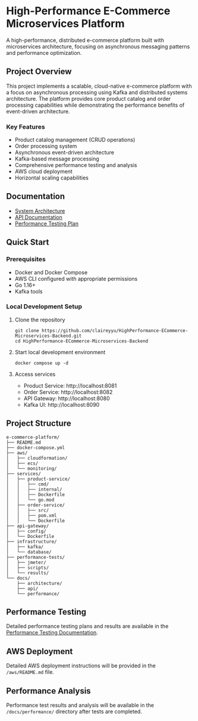 # High-Performance E-Commerce Microservices Platform 

A high-performance, distributed e-commerce platform built with microservices architecture, focusing on asynchronous messaging patterns and performance optimization.

## Project Overview

This project implements a scalable, cloud-native e-commerce platform with a focus on asynchronous processing using Kafka and distributed systems architecture. The platform provides core product catalog and order processing capabilities while demonstrating the performance benefits of event-driven architecture.

### Key Features

- Product catalog management (CRUD operations)
- Order processing system
- Asynchronous event-driven architecture
- Kafka-based message processing
- Comprehensive performance testing and analysis
- AWS cloud deployment
- Horizontal scaling capabilities

## Documentation

- [System Architecture](docs/architecture/README.md)
- [API Documentation](docs/api/README.md)
- [Performance Testing Plan](docs/performance/README.md)

## Quick Start

### Prerequisites

- Docker and Docker Compose
- AWS CLI configured with appropriate permissions
- Go 1.16+
- Kafka tools

### Local Development Setup

1. Clone the repository
   ```
   git clone https://github.com/claireyyu/HighPerformance-ECommerce-Microservices-Backend.git
   cd HighPerformance-ECommerce-Microservices-Backend
   ```

2. Start local development environment
   ```
   docker compose up -d
   ```

3. Access services
   - Product Service: http://localhost:8081
   - Order Service: http://localhost:8082
   - API Gateway: http://localhost:8080
   - Kafka UI: http://localhost:8090

## Project Structure

```
e-commerce-platform/
├── README.md
├── docker-compose.yml
├── aws/
│   ├── cloudformation/
│   ├── ecs/
│   └── monitoring/
├── services/
│   ├── product-service/
│   │   ├── cmd/
│   │   ├── internal/
│   │   ├── Dockerfile
│   │   └── go.mod
│   ├── order-service/
│   │   ├── src/
│   │   ├── pom.xml
│   │   └── Dockerfile
├── api-gateway/
│   ├── config/
│   └── Dockerfile
├── infrastructure/
│   ├── kafka/
│   └── database/
├── performance-tests/
│   ├── jmeter/
│   ├── scripts/
│   └── results/
└── docs/
    ├── architecture/
    ├── api/
    └── performance/
```

## Performance Testing

Detailed performance testing plans and results are available in the [Performance Testing Documentation](docs/performance/README.md).

## AWS Deployment

Detailed AWS deployment instructions will be provided in the `/aws/README.md` file.

## Performance Analysis

Performance test results and analysis will be available in the `/docs/performance/` directory after tests are completed.
